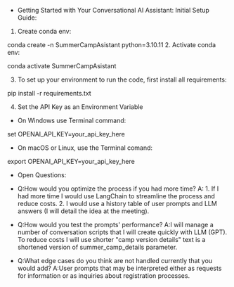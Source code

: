 * Getting Started with Your Conversational AI Assistant: Initial Setup Guide:

1. Create conda env:

conda create -n SummerCampAsistant python=3.10.11
2. Activate conda env:

conda activate SummerCampAsistant

3. To set up your environment to run the code, first install all requirements:

pip install -r requirements.txt

4. Set the API Key as an Environment Variable

- On Windows use Terminal command:

set OPENAI_API_KEY=your_api_key_here

- On macOS or Linux, use the Terminal comand:

export OPENAI_API_KEY=your_api_key_here


* Open Questions:

- Q:How would you optimize the process if you had more time?
  A: 1. If I had more time I would use LangChain to streamline the process and reduce costs.
     2. I would use a history table of user prompts and LLM answers (I will detail the idea at the meeting).

- Q:How would you test the prompts' performance?
  A:I will manage a number of conversation scripts that I will create quickly with LLM (GPT).
    To reduce costs I will use shorter "camp version details" text is a shortened version of summer_camp_details parameter.
  
- Q:What edge cases do you think are not handled currently that you would add?
  A:User prompts that may be interpreted either as requests for information or as inquiries about registration processes.
  


